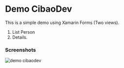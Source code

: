 # Demo CibaoDev

This is a simple demo using Xamarin Forms (Two views).
1) List Person
2) Details.

### Screenshots
![demo cibaodev](https://user-images.githubusercontent.com/7771514/42730558-48e99808-87c5-11e8-9ee1-7937dc309351.jpg)
